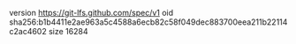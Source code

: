 version https://git-lfs.github.com/spec/v1
oid sha256:b1b4411e2ae963a5c4588a6ecb82c58f049dec883700eea211b22114c2ac4602
size 16284
